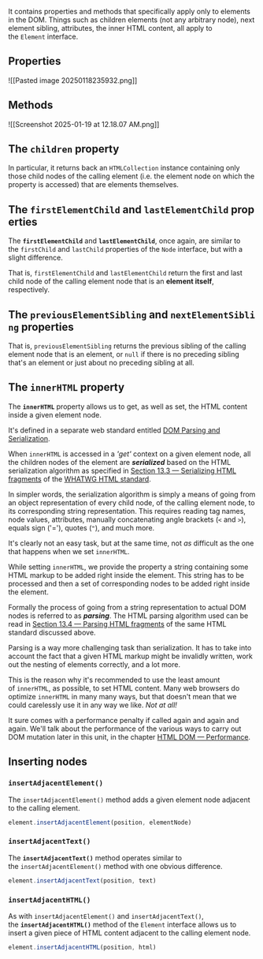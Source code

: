 It contains properties and methods that specifically apply only to elements in the DOM. Things such as children elements (not any arbitrary node), next element sibling, attributes, the inner HTML content, all apply to the `Element` interface.

## Properties
![[Pasted image 20250118235932.png]]

## Methods
![[Screenshot 2025-01-19 at 12.18.07 AM.png]]


## The `children` property
In particular, it returns back an `HTMLCollection` instance containing only those child nodes of the calling element (i.e. the element node on which the property is accessed) that are elements themselves.

## The `firstElementChild` and `lastElementChild` properties
The **`firstElementChild`** and **`lastElementChild`**, once again, are similar to the `firstChild` and `lastChild` properties of the `Node` interface, but with a slight difference.

That is, `firstElementChild` and `lastElementChild` return the first and last child node of the calling element node that is an **element itself**, respectively.

## The `previousElementSibling` and `nextElementSibling` properties

That is, `previousElementSibling` returns the previous sibling of the calling element node that is an element, or `null` if there is no preceding sibling that's an element or just about no preceding sibling at all.

## The `innerHTML` property

The **`innerHTML`** property allows us to get, as well as set, the HTML content inside a given element node.

It's defined in a separate web standard entitled [DOM Parsing and Serialization](https://w3c.github.io/DOM-Parsing/#dom-innerhtml-innerhtml).

When `innerHTML` is accessed in a _'get'_ context on a given element node, all the children nodes of the element are **_serialized_** based on the HTML serialization algorithm as specified in [Section 13.3 — Serializing HTML fragments](https://html.spec.whatwg.org/#serialising-html-fragments) of the [WHATWG HTML standard](https://html.spec.whatwg.org/).

In simpler words, the serialization algorithm is simply a means of going from an object representation of every child node, of the calling element node, to its corresponding string representation. This requires reading tag names, node values, attributes, manually concatenating angle brackets (`<` and `>`), equals sign ('='), quotes (`"`), and much more.

It's clearly not an easy task, but at the same time, not _as_ difficult as the one that happens when we set `innerHTML`.

While setting `innerHTML`, we provide the property a string containing some HTML markup to be added right inside the element. This string has to be processed and then a set of corresponding nodes to be added right inside the element.

Formally the process of going from a string representation to actual DOM nodes is referred to as **_parsing_**. The HTML parsing algorithm used can be read in [Section 13.4 — Parsing HTML fragments](https://html.spec.whatwg.org/#parsing-html-fragments) of the same HTML standard discussed above.

Parsing is a way more challenging task than serialization. It has to take into account the fact that a given HTML markup might be invalidly written, work out the nesting of elements correctly, and a lot more.

This is the reason why it's recommended to use the least amount of `innerHTML`, as possible, to set HTML content. Many web browsers do optimize `innerHTML` in many many ways, but that doesn't mean that we could carelessly use it in any way we like. _Not at all!_

It sure comes with a performance penalty if called again and again and again. We'll talk about the performance of the various ways to carry out DOM mutation later in this unit, in the chapter [HTML DOM — Performance](https://www.codeguage.com/courses/js/html-dom-performance).

## Inserting nodes

### `insertAdjacentElement()`

The `insertAdjacentElement()` method adds a given element node adjacent to the calling element.

```js
element.insertAdjacentElement(position, elementNode)
```


### `insertAdjacentText()`

The **`insertAdjacentText()`** method operates similar to the `insertAdjacentElement()` method with one obvious difference.

```js
element.insertAdjacentText(position, text)
```

### `insertAdjacentHTML()`

As with `insertAdjacentElement()` and `insertAdjacentText()`, the **`insertAdjacentHTML()`** method of the `Element` interface allows us to insert a given piece of HTML content adjacent to the calling element node.

```js
element.insertAdjacentHTML(position, html)
```